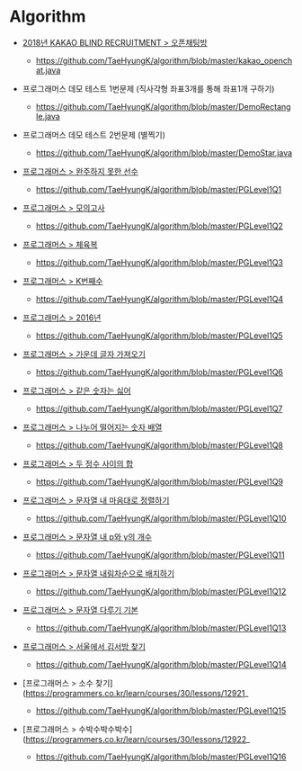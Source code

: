 # Algorithm

- [2018년 KAKAO BLIND RECRUITMENT > 오픈채팅방](https://programmers.co.kr/learn/courses/30/lessons/42888)
  - https://github.com/TaeHyungK/algorithm/blob/master/kakao_openchat.java

- 프로그래머스 데모 테스트 1번문제 (직사각형 좌표3개를 통해 좌표1개 구하기)
  - https://github.com/TaeHyungK/algorithm/blob/master/DemoRectangle.java
  
- 프로그래머스 데모 테스트 2번문제 (별찍기)
  - https://github.com/TaeHyungK/algorithm/blob/master/DemoStar.java

- [프로그래머스 > 완주하지 못한 선수](https://programmers.co.kr/learn/courses/30/lessons/42576)
  - https://github.com/TaeHyungK/algorithm/blob/master/PGLevel1Q1
  
- [프로그래머스 > 모의고사](https://programmers.co.kr/learn/courses/30/lessons/42840)
  - https://github.com/TaeHyungK/algorithm/blob/master/PGLevel1Q2
  
- [프로그래머스 > 체육복](https://programmers.co.kr/learn/courses/30/lessons/42862)
  - https://github.com/TaeHyungK/algorithm/blob/master/PGLevel1Q3

- [프로그래머스 > K번째수](https://programmers.co.kr/learn/courses/30/lessons/42748)
  - https://github.com/TaeHyungK/algorithm/blob/master/PGLevel1Q4

- [프로그래머스 > 2016년](https://programmers.co.kr/learn/courses/30/lessons/12901)
  - https://github.com/TaeHyungK/algorithm/blob/master/PGLevel1Q5
  
- [프로그래머스 > 가운데 글자 가져오기](https://programmers.co.kr/learn/courses/30/lessons/12903)
  - https://github.com/TaeHyungK/algorithm/blob/master/PGLevel1Q6
  
- [프로그래머스 > 같은 숫자는 싫어](https://programmers.co.kr/learn/courses/30/lessons/12906)
  - https://github.com/TaeHyungK/algorithm/blob/master/PGLevel1Q7
  
- [프로그래머스 > 나누어 떨어지는 숫자 배열](https://programmers.co.kr/learn/courses/30/lessons/12910)
  - https://github.com/TaeHyungK/algorithm/blob/master/PGLevel1Q8
  
- [프로그래머스 > 두 정수 사이의 합](https://programmers.co.kr/learn/courses/30/lessons/12912)
  - https://github.com/TaeHyungK/algorithm/blob/master/PGLevel1Q9
 
- [프로그래머스 > 문자열 내 마음대로 정렬하기](https://programmers.co.kr/learn/courses/30/lessons/12915)
  - https://github.com/TaeHyungK/algorithm/blob/master/PGLevel1Q10
  
- [프로그래머스 > 문자열 내 p와 y의 개수](https://programmers.co.kr/learn/courses/30/lessons/12916)
  - https://github.com/TaeHyungK/algorithm/blob/master/PGLevel1Q11

- [프로그래머스 > 문자열 내림차순으로 배치하기](https://programmers.co.kr/learn/courses/30/lessons/12917)
  - https://github.com/TaeHyungK/algorithm/blob/master/PGLevel1Q12
  
- [프로그래머스 > 문자열 다루기 기본](https://programmers.co.kr/learn/courses/30/lessons/12918)
  - https://github.com/TaeHyungK/algorithm/blob/master/PGLevel1Q13

- [프로그래머스 > 서울에서 김서방 찾기](https://programmers.co.kr/learn/courses/30/lessons/12919)
  - https://github.com/TaeHyungK/algorithm/blob/master/PGLevel1Q14

- [프로그래머스 > 소수 찾기](https://programmers.co.kr/learn/courses/30/lessons/12921_
  - https://github.com/TaeHyungK/algorithm/blob/master/PGLevel1Q15
  
- [프로그래머스 > 수박수박수박수](https://programmers.co.kr/learn/courses/30/lessons/12922_
  - https://github.com/TaeHyungK/algorithm/blob/master/PGLevel1Q16
